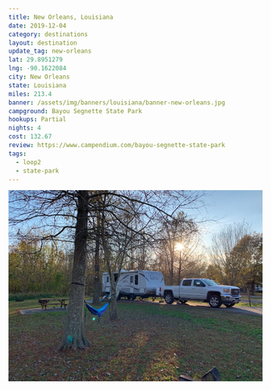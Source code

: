 ```yaml
---
title: New Orleans, Louisiana
date: 2019-12-04
category: destinations
layout: destination
update_tag: new-orleans
lat: 29.8951279
lng: -90.1622084
city: New Orleans
state: Louisiana
miles: 213.4
banner: /assets/img/banners/louisiana/banner-new-orleans.jpg
campground: Bayou Segnette State Park
hookups: Partial
nights: 4
cost: 132.67
review: https://www.campendium.com/bayou-segnette-state-park
tags:
  - loop2
  - state-park
---
```


<img src="/assets/img/destinations/louisiana/new-orleans.jpg">
